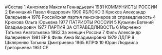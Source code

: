 #Состав
1 Анисимов Максим Геннадьевич 1981 КОММУНИСТЫ РОССИИ
2 Винницкий Павел Федорович 1990 ЯБЛОКО
3 Крюков Александр Валерьевич 1976 Российская партия пенсионеров за справедливость
4 Крюкова Ольга Юрьевна 1977 ПАТРИОТЫ РОССИИ
5 Кузьмин Евгений Владимирович 1977 ПАРТИЯ ЗА СПРАВЕДЛИВОСТЬ
6 Марченко Татьяна Анатольевна 1982 За женщин России
7 Филь Александр Валериевич 1981 ЕР
8 Филь Анна Владимировна 1979 ЛДПР
9 Шкляренко Татьяна Дмитриевна 1965 КПРФ
10 Юран Людмила Григорьевна 1951 СР
